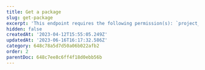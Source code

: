 ```yaml
---
title: Get a package
slug: get-package
excerpt: 'This endpoint requires the following permission(s): `project_configuration:packages:read`.'
hidden: false
createdAt: '2023-04-12T15:55:05.249Z'
updatedAt: '2023-06-16T16:17:32.586Z'
category: 648c78a5d7d50a06b022afb2
order: 2
parentDoc: 648c7ee8c6ff4f18d0ebb56b
---
```

